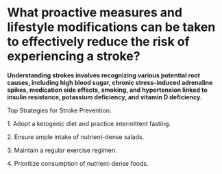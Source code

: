 # What proactive measures and lifestyle modifications can be taken to effectively reduce the risk of experiencing a stroke?

**Understanding strokes involves recognizing various potential root causes, including high blood sugar, chronic stress-induced adrenaline spikes, medication side effects, smoking, and hypertension linked to insulin resistance, potassium deficiency, and vitamin D deficiency.**

Top Strategies for Stroke Prevention:

1\. Adopt a ketogenic diet and practice intermittent fasting.

2\. Ensure ample intake of nutrient-dense salads.

3\. Maintain a regular exercise regimen.

4\. Prioritize consumption of nutrient-dense foods.